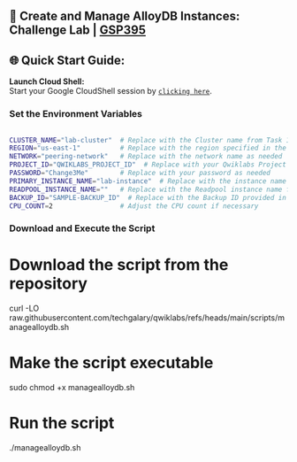 
## 🚀 Create and Manage AlloyDB Instances: Challenge Lab | [GSP395](https://www.cloudskillsboost.google/focuses/50123?parent=catalog)


## 🌐 **Quick Start Guide:**

 **Launch Cloud Shell:**  
   Start your Google CloudShell session by [``clicking here``](https://console.cloud.google.com/home/dashboard?project=&pli=1&cloudshell=true).

### Set the Environment Variables #######
```bash

CLUSTER_NAME="lab-cluster"  # Replace with the Cluster name from Task 1
REGION="us-east-1"          # Replace with the region specified in the lab
NETWORK="peering-network"   # Replace with the network name as needed
PROJECT_ID="QWIKLABS_PROJECT_ID"  # Replace with your Qwiklabs Project ID
PASSWORD="Change3Me"        # Replace with your password as needed
PRIMARY_INSTANCE_NAME="lab-instance"  # Replace with the instance name from Task 1
READPOOL_INSTANCE_NAME=""   # Replace with the Readpool instance name from the lab
BACKUP_ID="SAMPLE-BACKUP_ID"  # Replace with the Backup ID provided in the lab
CPU_COUNT=2                 # Adjust the CPU count if necessary
```
### Download and Execute the Script ###

# Download the script from the repository
curl -LO raw.githubusercontent.com/techgalary/qwiklabs/refs/heads/main/scripts/managealloydb.sh

# Make the script executable
sudo chmod +x managealloydb.sh

# Run the script
./managealloydb.sh




